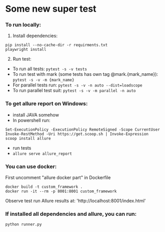 # Some new super test

### To run locally:

1. Install dependencies:
```
pip install --no-cache-dir -r requirments.txt
playwright install
```


2. Run test:
- To run all tests: `pytest -s -v tests`
- To run test with mark (some tests has own tag @mark.{mark_name}): `pytest -s -v -m {mark_name}`
- For parallel tests run: `pytest -s -v -n auto --dist=loadscope`
- To run parallel test suit: `pytest -s -v -m parallel -n auto`

### To get allure report on Windows:

- install JAVA somehow
- In powershell run:
```
Set-ExecutionPolicy -ExecutionPolicy RemoteSigned -Scope CurrentUser
Invoke-RestMethod -Uri https://get.scoop.sh | Invoke-Expression   
scoop install allure  
```
- run tests
- `allure serve allure_report ` 

### You can use docker:
First uncomment "allure docker part" in Dockerfile
```
docker build -t custom_framework .
docker run -it --rm -p 8001:8001 custom_framework
```
Observe test run Allure results at: 'http://localhost:8001/index.html'

### If installed all dependencies and allure, you can run:
```
python runner.py
```